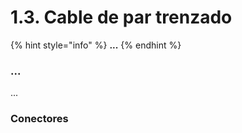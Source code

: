 # 1.3. Cable de par trenzado

{% hint style="info" %}
**...**
{% endhint %}

### ...

...

### Conectores
